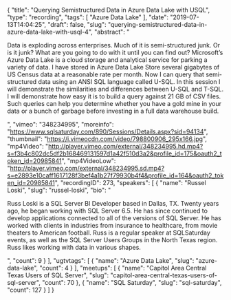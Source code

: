 {
  "title": "Querying Semistructured Data in Azure Data Lake with USQL",
  "type": "recording",
  "tags": [
    "Azure Data Lake"
  ],
  "date": "2019-07-13T14:04:25",
  "draft": false,
  "slug": "querying-semistructured-data-in-azure-data-lake-with-usql-4",
  "abstract": "<p>Data is exploding across enterprises.  Much of it is semi-structured junk.  Or is it junk?  What are you going to do with it until you can find out?  Microsoft’s Azure Data Lake is a cloud storage and analytical service for parking a variety of data.  I have stored in Azure Data Lake Store several gigabytes of US Census data at a reasonable rate per month.  Now I can query that semi-structured data using an ANSI SQL language called U-SQL.  In this session I will demonstrate the similarities and differences between U-SQL and T-SQL.  I will demonstrate how easy it is to build a query against 21 GB of CSV files. Such queries can help you determine whether you have a gold mine in your data or a bunch of garbage before investing in a full data warehouse build.</p>",
  "vimeo": "348234995",
  "moreinfo": "https://www.sqlsaturday.com/890/Sessions/Details.aspx?sid=94134",
  "thumbnail": "https://i.vimeocdn.com/video/798800906_295x166.jpg",
  "mp4Video": "http://player.vimeo.com/external/348234995.hd.mp4?s=f3b4c802dc5df2b168469131597d1a42f510d3a2&profile_id=175&oauth2_token_id=20985841",
  "mp4VideoLow": "http://player.vimeo.com/external/348234995.sd.mp4?s=e2893e10caff1617128f3bef4a1b27f79930b4f4&profile_id=164&oauth2_token_id=20985841",
  "recordingID": 273,
  "speakers": [
    {
      "name": "Russel Loski",
      "slug": "russel-loski",
      "bio": "<p>Russ Loski is a SQL Server BI Developer based in Dallas, TX. Twenty years ago, he began working with SQL Server 6.5. He has since continued to develop applications connected to all of the versions of SQL Server. He has worked with clients in industries from insurance to healthcare, from movie theaters to American football.  Russ is a regular speaker at SQLSaturday events, as well as the SQL Server Users Groups in the North Texas region. Russ likes working with data in various shapes.</p>",
      "count": 9
    }
  ],
  "ugtvtags": [
    {
      "name": "Azure Data Lake",
      "slug": "azure-data-lake",
      "count": 4
    }
  ],
  "meetups": [
    {
      "name": "Capitol Area Central Texas Users of SQL Server",
      "slug": "capitol-area-central-texas-users-of-sql-server",
      "count": 70
    },
    {
      "name": "SQL Saturday",
      "slug": "sql-saturday",
      "count": 127
    }
  ]
}